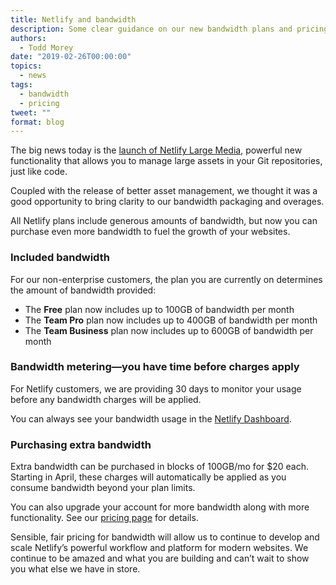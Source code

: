```yaml
---
title: Netlify and bandwidth
description: Some clear guidance on our new bandwidth plans and pricing
authors:
  - Todd Morey
date: "2019-02-26T00:00:00"
topics:
  - news
tags:
  - bandwidth
  - pricing
tweet: ""
format: blog
---
```


The big news today is the [launch of Netlify Large Media](/blog/2019/02/26/manage-your-code-and-assets-together-with-netlify-large-media/), powerful new functionality that allows you to manage large assets in your Git repositories, just like code.

Coupled with the release of better asset management, we thought it was a good opportunity to bring clarity to our bandwidth packaging and overages.

All Netlify plans include generous amounts of bandwidth, but now you can purchase even more bandwidth to fuel the growth of your websites.

### Included bandwidth

For our non-enterprise customers, the plan you are currently on determines the amount of bandwidth provided:

- The **Free** plan now includes up to 100GB of bandwidth per month
- The **Team Pro** plan now includes up to 400GB of bandwidth per month
- The **Team Business** plan now includes up to 600GB of bandwidth per month

### Bandwidth metering—you have time before charges apply

For Netlify customers, we are providing 30 days to monitor your usage before any bandwidth charges will be applied.

You can always see your bandwidth usage in the [Netlify Dashboard](https://app.netlify.com/account/settings/billing).

### Purchasing extra bandwidth

Extra bandwidth can be purchased in blocks of 100GB/mo for $20 each. Starting in April, these charges will automatically be applied as you consume bandwidth beyond your plan limits.

You can also upgrade your account for more bandwidth along with more functionality. See our [pricing page](https://www.netlify.com/pricing) for details.

Sensible, fair pricing for bandwidth will allow us to continue to develop and scale Netlify’s powerful workflow and platform for modern websites. We continue to be amazed and what you are building and can’t wait to show you what else we have in store.
